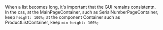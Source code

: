 When a list becomes long, it's important that the GUI remains consistentn.
In the css, at the MainPageContainer, such as SerialNumberPageContainer, keep `height: 100%;`
at the component Container such as ProductListContainer, keep `min-height: 100%;`

